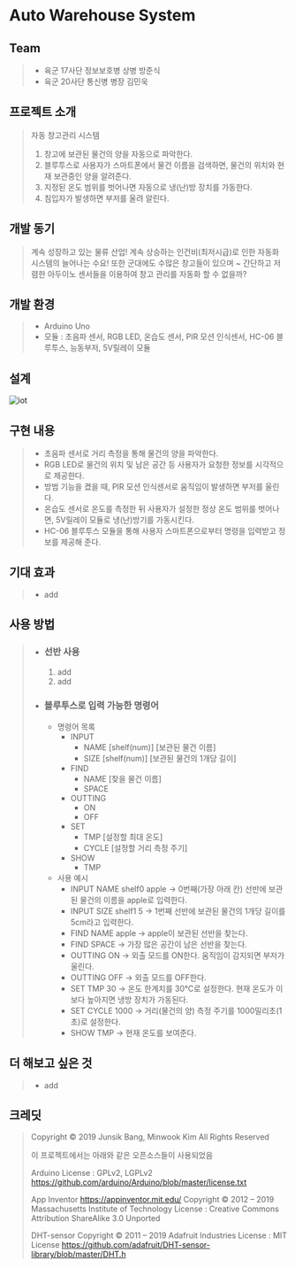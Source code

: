 # Auto Warehouse System

## Team
> * 육군 17사단 정보보호병 상병 방준식
> * 육군 20사단 통신병 병장 김민욱

## 프로젝트 소개
> 자동 창고관리 시스템
> 1. 창고에 보관된 물건의 양을 자동으로 파악한다. 
> 2. 블루투스로 사용자가 스마트폰에서 물건 이름을 검색하면, 물건의 위치와 현재 보관중인 양을 알려준다. 
> 3. 지정된 온도 범위를 벗어나면 자동으로 냉(난)방 장치를 가동한다. 
> 4. 침입자가 발생하면 부저를 울려 알린다.

## 개발 동기
> 계속 성장하고 있는 물류 산업!
> 계속 상승하는 인건비(최저시급)로 인한 자동화 시스템의 늘어나는 수요!
> 또한 군대에도 수많은 창고들이 있으며  ~
> 간단하고 저렴한 아두이노 센서들을 이용하여 창고 관리를 자동화 할 수 없을까?

## 개발 환경
> * Arduino Uno
> * 모듈 : 초음파 센서, RGB LED, 온습도 센서, PIR 모션 인식센서, HC-06 블루투스, 능동부저, 5V릴레이 모듈

## 설계
![iot](https://user-images.githubusercontent.com/32294568/67346184-dd592b80-f578-11e9-9a93-f991ba9a0f39.jpg)

## 구현 내용
> * 초음파 센서로 거리 측정을 통해 물건의 양을 파악한다.
> * RGB LED로 물건의 위치 및 남은 공간 등 사용자가 요청한 정보를 시각적으로 제공한다.
> * 방범 기능을 켰을 때, PIR 모션 인식센서로 움직임이 발생하면 부저를 울린다.
> * 온습도 센서로 온도를 측정한 뒤 사용자가 설정한 정상 온도 범위를 벗어나면, 5V릴레이 모듈로 냉(난)방기를 가동시킨다.
> * HC-06 블루투스 모듈을 통해 사용자 스마트폰으로부터 명령을 입력받고 정보를 제공해 준다.

## 기대 효과
> * add

## 사용 방법
> * ### 선반 사용
>	1. add
>	2. add
> * ### 블루투스로 입력 가능한 명령어
>	* 명령어 목록
>		* INPUT
>			* NAME [shelf(num)] [보관된 물건 이름]
>			* SIZE [shelf(num)] [보관된 물건의 1개당 길이]
>		* FIND
>			* NAME [찾을 물건 이름]
>			* SPACE
>		* OUTTING
>			* ON
>			* OFF
>		* SET
>			* TMP [설정할 최대 온도]
>			* CYCLE [설정할 거리 측정 주기]
>		* SHOW
>			* TMP
>	* 사용 예시
>		* INPUT NAME shelf0 apple -> 0번째(가장 아래 칸) 선반에 보관된 물건의 이름을 apple로 입력한다.
>		* INPUT SIZE shelf1 5 -> 1번째 선반에 보관된 물건의 1개당 길이를 5cm라고 입력한다.
>		* FIND NAME apple -> apple이 보관된 선반을 찾는다.
>		* FIND SPACE -> 가장 많은 공간이 남은 선반을 찾는다.
>		* OUTTING ON -> 외출 모드를 ON한다. 움직임이 감지되면 부저가 울린다.
>		* OUTTING OFF -> 외출 모드를 OFF한다.
>		* SET TMP 30 -> 온도 한계치를 30°C로 설정한다. 현재 온도가 이보다 높아지면 냉방 장치가 가동된다.
>		* SET CYCLE 1000 -> 거리(물건의 양) 측정 주기를 1000밀리초(1초)로 설정한다.
>		* SHOW TMP -> 현재 온도를 보여준다.

## 더 해보고 싶은 것
> * add

## 크레딧
>Copyright © 2019 Junsik Bang, Minwook Kim
>All Rights Reserved
>
>이 프로젝트에서는 아래와 같은 오픈소스들이 사용되었음
>
>Arduino
>License : GPLv2, LGPLv2 https://github.com/arduino/Arduino/blob/master/license.txt
>
>App Inventor
>https://appinventor.mit.edu/
>Copyright © 2012 – 2019 Massachusetts Institute of Technology
>License : Creative Commons Attribution ShareAlike 3.0 Unported
>
>DHT-sensor
>Copyright © 2011 – 2019 Adafruit Industries
>License : MIT License https://github.com/adafruit/DHT-sensor-library/blob/master/DHT.h

